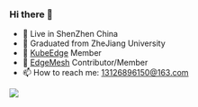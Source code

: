 ### Hi there 👋

<!--
**ZBoIsHere/ZBoIsHere** is a ✨ _special_ ✨ repository because its `README.md` (this file) appears on your GitHub profile.

Here are some ideas to get you started:

- 🔭 I’m currently working on ...
- 🌱 I’m currently learning ...
- 👯 I’m looking to collaborate on ...
- 🤔 I’m looking for help with ...
- 💬 Ask me about ...
- 📫 How to reach me: ...
- 😄 Pronouns: ...
- ⚡ Fun fact: ...
-->

- 🔭 Live in ShenZhen China
- 🌱 Graduated from ZheJiang University
- 👯 [KubeEdge](https://github.com/kubeedge/kubeedge) Member
- 👯 [EdgeMesh](https://github.com/kubeedge/edgemesh) Contributor/Member
- 📫 How to reach me: 13126896150@163.com

![](https://github-readme-stats.vercel.app/api?username=ZBoIsHere&count_private=true)